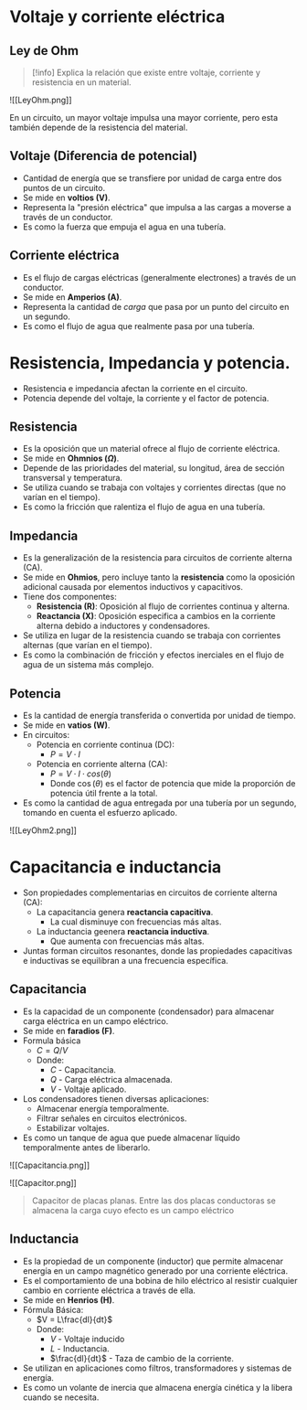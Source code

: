 # Voltaje y corriente eléctrica

## Ley de Ohm

> [!info]
> Explica la relación que existe entre voltaje, corriente y resistencia en un material.


![[LeyOhm.png]]

En un circuito, un mayor voltaje impulsa una mayor corriente, pero esta también depende de la resistencia del material.

## Voltaje (Diferencia de potencial)
- Cantidad de energía que se transfiere por unidad de carga entre dos puntos de un circuito.
- Se mide en **voltios (V)**.
- Representa la "presión eléctrica" que impulsa a las cargas a moverse a través de un conductor.
- Es como la fuerza que empuja el agua en una tubería.

## Corriente eléctrica
- Es el flujo de cargas eléctricas (generalmente electrones) a través de un conductor.
- Se mide en **Amperios (A)**.
- Representa la cantidad de *carga* que pasa por un punto del circuito en un segundo.
- Es como el flujo de agua que realmente pasa por una tubería.

# Resistencia, Impedancia y potencia.

- Resistencia e impedancia afectan la corriente en el circuito.
- Potencia depende del voltaje, la corriente y el factor de potencia.

## Resistencia
- Es la oposición que un material ofrece al flujo de corriente eléctrica.
- Se mide en **Ohmnios ($\Omega$)**.
- Depende de las prioridades del material, su longitud, área de sección transversal y temperatura.
- Se utiliza cuando se trabaja con voltajes y corrientes directas (que no varían en el tiempo).
- Es como la fricción que ralentiza el flujo de agua en una tubería.

## Impedancia
- Es la generalización de la resistencia para circuitos de corriente alterna (CA).
- Se mide en **Ohmios**, pero incluye tanto la **resistencia** como la oposición adicional causada por elementos inductivos y capacitivos.
- Tiene dos componentes:
	- **Resistencia (R)**: Oposición al flujo de corrientes continua y alterna.
	- **Reactancia (X)**: Oposición especifica a cambios en la corriente alterna debido a inductores y condensadores.
- Se utiliza en lugar de la resistencia cuando se trabaja con corrientes alternas (que varían en el tiempo).
- Es como la combinación de fricción y efectos inerciales en el flujo de agua de un sistema más complejo.

## Potencia
- Es la cantidad de energía transferida o convertida por unidad de tiempo.
- Se mide en **vatios (W)**.
- En circuitos:
	- Potencia en corriente continua (DC):
		- $P = V \cdot I$
	- Potencia en corriente alterna (CA):
		- $P = V \cdot I \cdot cos(\theta)$
		- Donde $\cos(\theta)$ es el factor de potencia que mide la proporción de potencia útil frente a la total.
- Es como la cantidad de agua entregada por una tubería por un segundo, tomando en cuenta el esfuerzo aplicado.

![[LeyOhm2.png]]

# Capacitancia e inductancia

- Son propiedades complementarias en circuitos de corriente alterna (CA):
	- La capacitancia genera **reactancia capacitiva**.
		- La cual disminuye con frecuencias más altas.
	- La inductancia geenera **reactancia inductiva**.
		- Que aumenta con frecuencias más altas.
- Juntas forman circuitos resonantes, donde las propiedades capacitivas e inductivas se equilibran a una frecuencia específica.

## Capacitancia
- Es la capacidad de un componente (condensador) para almacenar carga eléctrica en un campo eléctrico.
- Se mide en **faradios (F)**.
- Formula básica
	- $C = Q/V$
	- Donde:
		- $C$ - Capacitancia.
		- $Q$ - Carga eléctrica almacenada.
		- $V$ - Voltaje aplicado.
- Los condensadores tienen diversas aplicaciones:
	- Almacenar energía temporalmente.
	- Filtrar señales en circuitos electrónicos.
	- Estabilizar voltajes.
- Es como un tanque de agua que puede almacenar líquido temporalmente antes de liberarlo.

![[Capacitancia.png]]

![[Capacitor.png]]

> Capacitor de placas planas. Entre las dos placas conductoras se almacena la carga cuyo efecto es un campo eléctrico 

## Inductancia
- Es la propiedad de un componente (inductor) que permite almacenar energía en un campo magnético generado por una corriente eléctrica.
- Es el comportamiento de una bobina de hilo eléctrico al resistir cualquier cambio en corriente eléctrica a través de ella.
- Se mide en **Henrios (H)**.
- Fórmula Básica:
	- $V = L\frac{dI}{dt}$
	- Donde:
		- $V$ - Voltaje inducido
		- $L$ - Inductancia.
		- $\frac{dI}{dt}$ - Taza de cambio de la corriente.
- Se utilizan en aplicaciones como filtros, transformadores y sistemas de energía.
- Es como un volante de inercia que almacena energía cinética y la libera cuando se necesita.
